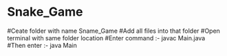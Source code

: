 # Snake_Game
#Ceate folder with name Sname_Game
#Add all files into that folder
#Open terminal with same folder location
#Enter command :- javac Main.java
#Then enter :- java Main
